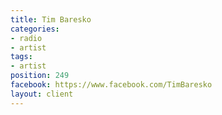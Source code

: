 ```yaml
---
title: Tim Baresko
categories:
- radio
- artist
tags:
- artist
position: 249
facebook: https://www.facebook.com/TimBaresko
layout: client
---
```


